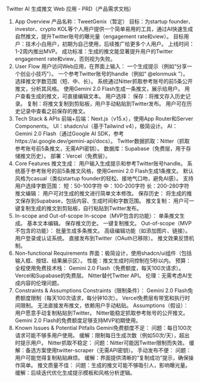 Twitter AI 生成推文 Web 应用 - PRD（产品需求文档）
1. App Overview
产品名称：TweetGenix（暂定）
目标：为startup founder、investor、crypto KOL等个人用户提供一个简单易用的工具，通过AI快速生成自然推文，提升Twitter账号的曝光量（engagement rate和view）。
目标用户：技术小白用户，初期为自己使用，后续推广给更多个人用户。
上线时间：1-2周内推出MVP。
成功标准：生成的推文能显著提升用户的Twitter engagement rate和view，否则视为失败。
2. User Flow
用户访问Web应用，在界面上输入：
一个生成提示（例如“分享一个创业小技巧”）。
一个参考Twitter账号的handle（例如“
@elonmusk
”）。
选择推文字数范围（短、中、长）。
系统通过Nitter抓取参考账号的前5条公开推文，分析其风格。
使用Gemini 2.0 Flash生成一条推文，展示给用户。
用户查看生成的推文，可直接编辑文本。
用户选择：
保存：将推文存入历史记录。
复制：将推文复制到剪贴板，用户手动粘贴到Twitter发布。
用户可在历史记录中查看之前保存的推文。
3. Tech Stack & APIs
前端+后端：Next.js（v15.x），使用App Router和Server Components。
UI：shadcn/ui（基于Tailwind v4），极简设计。
AI：Gemini 2.0 Flash（通过Google AI SDK，参考https://ai.google.dev/gemini-api/docs）。
Twitter数据抓取：Nitter（抓取参考账号前5条推文，无需API密钥）。
数据库：Supabase（免费层，用于存储推文历史）。
部署：Vercel（免费层）。
4. Core Features
推文生成：
用户输入生成提示和参考Twitter账号handle。
系统基于参考账号的前5条推文风格，使用Gemini 2.0 Flash生成1条推文。
默认风格为casual（类似startup founder的轻松、接地气口吻，避免AI感）。
支持用户选择字数范围：
短：50-100字符
中：100-200字符
长：200-280字符
推文编辑：
用户可对生成的推文进行简单文本修改。
保存历史：
将生成的推文保存到Supabase，包括内容、生成时间和字数范围。
推文复制：
用户可一键复制生成的推文到剪贴板，自行粘贴到Twitter发布。
5. In-scope and Out-of-scope
In-scope（MVP包含的功能）：
单条推文生成。
基本文本编辑。
保存推文历史。
一键复制推文。
Out-of-scope（MVP不包含的功能）：
批量生成多条推文。
高级编辑功能（如添加图片、链接）。
用户登录或认证系统。
直接发布到Twitter（OAuth已移除）。
推文效果反馈机制。
6. Non-functional Requirements
界面：极简设计，使用shadcn/ui组件（包括输入框、按钮、结果展示区）。
性能：推文生成时间控制在5秒以内。
预算：全程使用免费技术栈：
Gemini 2.0 Flash（免费额度，每天100次请求）。
Vercel和Supabase的免费层。
Nitter替代Twitter API。
伦理：无需考虑AI生成内容的伦理问题。
7. Constraints & Assumptions
Constraints（限制条件）：
Gemini 2.0 Flash免费额度限制（每天100次请求，每分钟10次）。
Vercel免费层有带宽和执行时间限制。
无法直接发布推文，依赖用户手动粘贴。
Assumptions（假设）：
用户愿意手动复制粘贴到Twitter。
Nitter能稳定抓取参考账号的公开推文。
Gemini 2.0 Flash的免费额度足够支持MVP初期使用。
8. Known Issues & Potential Pitfalls
Gemini免费额度不足：
问题：每日100次请求可能不够多用户使用。
缓解：限制每日生成次数（例如50次/天），超出时提示用户。
Nitter抓取不稳定：
问题：Nitter可能因Twitter限制而失效。
缓解：备选方案使用twitter-scraper（无需API密钥）。
手动发布不便：
问题：用户可能觉得复制粘贴麻烦。
缓解：界面提供清晰的“复制成功”提示，确保操作简单。
推文质量不佳：
问题：生成的推文可能不够吸引人，影响曝光量。
缓解：后续迭代优化生成提示模板和风格分析逻辑。